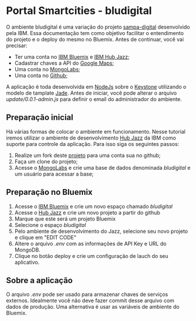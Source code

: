 # Portal Smartcities - bludigital

O ambiente bludigital é uma variação do projeto [sampa-digital](https://github.com/vanildo/sampa-digital/blob/master/routes/env.js) desenvolvido pela IBM. Essa documentação tem como objetivo facilitar o entendimento do projeto e o deploy do mesmo no Bluemix. Antes de continuar, você vai precisar:
* Ter uma conta no [IBM Bluemix](bluemix.net) e [IBM Hub Jazz](https://hub.jazz.net);
* Cadastrar chaves a API do [Google Maps](https://developers.google.com/maps/?hl=pt-br);
* Uma conta no [MongoLabs](https://mlab.com/);
* Uma conta no [Github](https://github.com/);

A aplicação é toda desenvolvida em [NodeJs](https://nodejs.org/en/) sobre o [Keystone](http://keystonejs.com/) utilizando o modelo de tamplate [Jade](http://jade-lang.com/). Antes de iniciar, você pode alterar o arquivo *update/0.0.1-admin.js* para definir o email do administrador do ambiente.

## Preparação inicial
Há várias formas de colocar o ambiente em funcionamento. Nesse tutorial iremos utilizar o ambiente de desenvolvimento [Hub Jazz](https://hub.jazz.net) da IBM como suporte para controle da aplicação. Para isso siga os seguintes passos:

1. Realize um fork deste [projeto](https://github.com/seniorlabs/bludigital) para uma conta sua no github;
2. Faça um clone do projeto;
3. Acesse o [MongoLabs](https://mlab.com/) e crie uma base de dados denominada *bludigital* e um usuário para acessar a base;

## Preparação no Bluemix
1. Acesse o [IBM Bluemix](bluemix.net) e crie um novo espaço chamado *bludigital*
2. Acesse o [Hub Jazz](https://hub.jazz.net) e crie um novo projeto a partir do github
3. Marque que este será um projeto Bluemix
4. Selecione o espaço *bludigital*
5. Pelo ambiente de desenvolvimento do Jazz, selecione seu novo projeto e clique em "EDIT CODE"
6. Altere o arquivo *.env* com as informações de API Key e URL do MongoDB.
7. Clique no botão deploy e crie um configuração de lauch do seu aplicativo.

## Sobre a aplicação
O arquivo *.env* pode ser usado para armazenar chaves de serviços externos. Idealmente você não deve fazer commit desse arquivo com dados de produção. Uma alternativa é usar as variáveis de ambiente do Bluemix.

